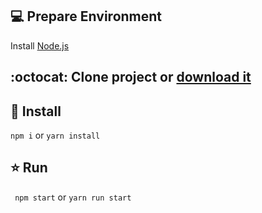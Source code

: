 ## :computer: Prepare  Environment
Install [Node.js](https://nodejs.org/en/download/)

## :octocat: Clone project or [download it](https://github.com/milksense/qrmosru-brute/archive/refs/heads/main.zip)

## :rocket: Install 
```npm i``` or ```yarn install```

## :star: Run
``` npm start``` or ```yarn run start```
